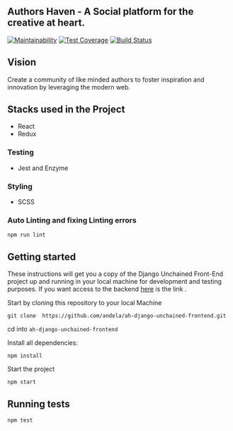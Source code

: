 ## Authors Haven - A Social platform for the creative at heart.

[![Maintainability](https://api.codeclimate.com/v1/badges/d9e4128086e209a1ccbb/maintainability)](https://codeclimate.com/github/andela/ah-django-unchained-frontend/maintainability)
[![Test Coverage](https://api.codeclimate.com/v1/badges/d9e4128086e209a1ccbb/test_coverage)](https://codeclimate.com/github/andela/ah-django-unchained-frontend/test_coverage)
[![Build Status](https://travis-ci.com/andela/ah-django-unchained-frontend.svg?branch=develop)](https://travis-ci.com/andela/ah-django-unchained-frontend)

## Vision

Create a community of like minded authors to foster inspiration and innovation by leveraging the modern web.

## Stacks used in the Project

- React
- Redux

### Testing
- Jest and Enzyme
### Styling
- SCSS
### Auto Linting and fixing Linting errors

``` npm run lint ```

## Getting started

These instructions will get you a copy of the Django Unchained Front-End project up and running in your local machine for development and testing purposes. If you want access to the backend [here](https://github.com/andela/ah-django-unchained.git) is the link .

Start by cloning this repository to your local Machine

``` git clone  https://github.com/andela/ah-django-unchained-frontend.git ```

cd into ```ah-django-unchained-frontend```

Install all dependencies:

```npm install ```

Start the project

``` npm start ```


## Running tests 

``` npm test ```